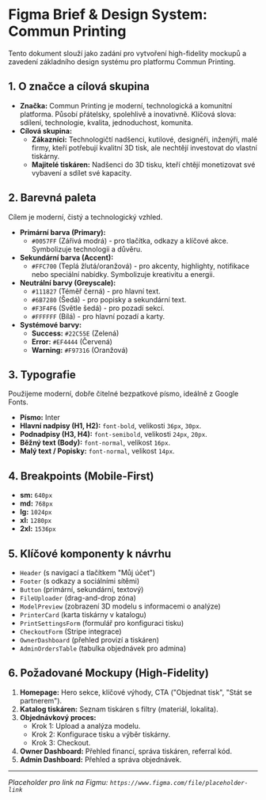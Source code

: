 # Figma Brief & Design System: Commun Printing

Tento dokument slouží jako zadání pro vytvoření high-fidelity mockupů a zavedení základního design systému pro platformu Commun Printing.

## 1. O značce a cílová skupina

-   **Značka:** Commun Printing je moderní, technologická a komunitní platforma. Působí přátelsky, spolehlivě a inovativně. Klíčová slova: sdílení, technologie, kvalita, jednoduchost, komunita.
-   **Cílová skupina:**
    -   **Zákazníci:** Technologičtí nadšenci, kutilové, designéři, inženýři, malé firmy, kteří potřebují kvalitní 3D tisk, ale nechtějí investovat do vlastní tiskárny.
    -   **Majitelé tiskáren:** Nadšenci do 3D tisku, kteří chtějí monetizovat své vybavení a sdílet své kapacity.

## 2. Barevná paleta

Cílem je moderní, čistý a technologický vzhled.

-   **Primární barva (Primary):**
    -   `#0057FF` (Zářivá modrá) - pro tlačítka, odkazy a klíčové akce. Symbolizuje technologii a důvěru.
-   **Sekundární barva (Accent):**
    -   `#FFC700` (Teplá žlutá/oranžová) - pro akcenty, highlighty, notifikace nebo speciální nabídky. Symbolizuje kreativitu a energii.
-   **Neutrální barvy (Greyscale):**
    -   `#111827` (Téměř černá) - pro hlavní text.
    -   `#6B7280` (Šedá) - pro popisky a sekundární text.
    -   `#F3F4F6` (Světle šedá) - pro pozadí sekcí.
    -   `#FFFFFF` (Bílá) - pro hlavní pozadí a karty.
-   **Systémové barvy:**
    -   **Success:** `#22C55E` (Zelená)
    -   **Error:** `#EF4444` (Červená)
    -   **Warning:** `#F97316` (Oranžová)

## 3. Typografie

Použijeme moderní, dobře čitelné bezpatkové písmo, ideálně z Google Fonts.

-   **Písmo:** Inter
-   **Hlavní nadpisy (H1, H2):** `font-bold`, velikosti `36px`, `30px`.
-   **Podnadpisy (H3, H4):** `font-semibold`, velikosti `24px`, `20px`.
-   **Běžný text (Body):** `font-normal`, velikost `16px`.
-   **Malý text / Popisky:** `font-normal`, velikost `14px`.

## 4. Breakpoints (Mobile-First)

-   **sm:** `640px`
-   **md:** `768px`
-   **lg:** `1024px`
-   **xl:** `1280px`
-   **2xl:** `1536px`

## 5. Klíčové komponenty k návrhu

-   `Header` (s navigací a tlačítkem "Můj účet")
-   `Footer` (s odkazy a sociálními sítěmi)
-   `Button` (primární, sekundární, textový)
-   `FileUploader` (drag-and-drop zóna)
-   `ModelPreview` (zobrazení 3D modelu s informacemi o analýze)
-   `PrinterCard` (karta tiskárny v katalogu)
-   `PrintSettingsForm` (formulář pro konfiguraci tisku)
-   `CheckoutForm` (Stripe integrace)
-   `OwnerDashboard` (přehled provizí a tiskáren)
-   `AdminOrdersTable` (tabulka objednávek pro admina)

## 6. Požadované Mockupy (High-Fidelity)

1.  **Homepage:** Hero sekce, klíčové výhody, CTA ("Objednat tisk", "Stát se partnerem").
2.  **Katalog tiskáren:** Seznam tiskáren s filtry (materiál, lokalita).
3.  **Objednávkový proces:**
    -   Krok 1: Upload a analýza modelu.
    -   Krok 2: Konfigurace tisku a výběr tiskárny.
    -   Krok 3: Checkout.
4.  **Owner Dashboard:** Přehled financí, správa tiskáren, referral kód.
5.  **Admin Dashboard:** Přehled a správa objednávek.

---
*Placeholder pro link na Figmu: `https://www.figma.com/file/placeholder-link`*
